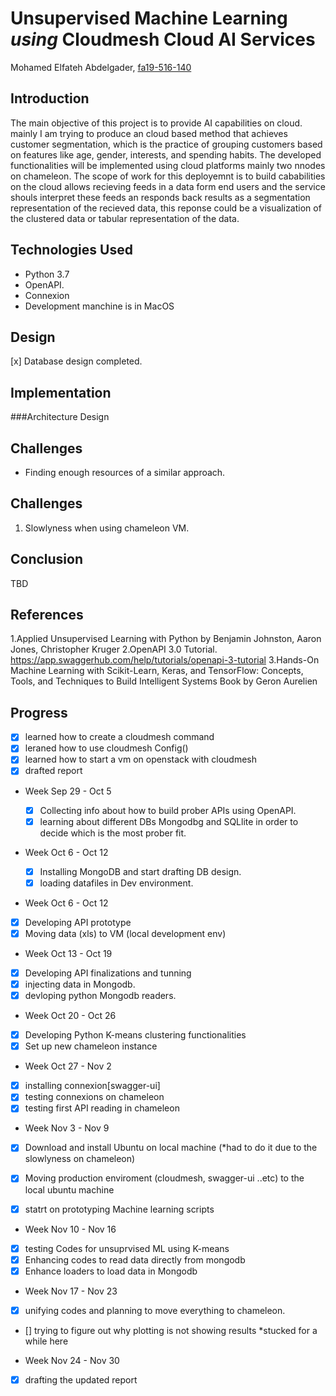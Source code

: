 # Unsupervised Machine Learning *using* Cloudmesh Cloud AI Services

 
Mohamed Elfateh Abdelgader, [fa19-516-140](https://github.com/cloudmesh-community/fa19-516-140)


## Introduction  

The main objective of this project is to provide AI capabilities on cloud. mainly I am trying to produce an cloud based method that achieves customer segmentation, which is the practice of grouping customers based on features like age, gender, interests, and spending habits. The developed functionalities will be implemented using cloud platforms mainly two nnodes on chameleon. The scope of work for this deployemnt is to build cababilities on the cloud allows recieving feeds in a data form end users and the service shouls interpret these feeds an responds back results as a segmentation representation of the recieved data, this reponse could be a visualization of the clustered data or tabular representation of the data. 


## Technologies Used 

* Python 3.7
* OpenAPI.
* Connexion
* Development manchine is in MacOS 

## Design

[x] Database design completed.

## Implementation 

###Architecture Design


## Challenges 

* Finding enough resources of a similar approach.


## Challenges   

1. Slowlyness when using chameleon VM.

## Conclusion

TBD

## References

1.Applied Unsupervised Learning with Python by Benjamin Johnston, Aaron Jones, Christopher Kruger
2.OpenAPI 3.0 Tutorial. https://app.swaggerhub.com/help/tutorials/openapi-3-tutorial
3.Hands-On Machine Learning with Scikit-Learn, Keras, and TensorFlow: Concepts, Tools, and Techniques to Build Intelligent Systems
Book by Geron Aurelien

## Progress

- [x] learned how to create a cloudmesh command
- [x] leraned how to use cloudmesh Config()
- [x] learned how to start a vm on openstack with cloudmesh
- [x] drafted report

* Week Sep 29 - Oct 5
  
  - [x] Collecting info about how to build prober APIs using OpenAPI.
  - [x] learning about different DBs Mongodbg and SQLlite in order to decide which is the most prober fit. 
  
* Week Oct 6 - Oct 12

  - [x] Installing MongoDB and start drafting DB design.
  - [x] loading datafiles in Dev environment.

* Week Oct 6 - Oct 12
- [x] Developing API prototype
- [x] Moving data (xls) to VM (local development env)

* Week Oct 13 - Oct 19
- [x] Developing API finalizations and tunning
- [x] injecting data in Mongodb.
- [x] devloping python Mongodb readers.

* Week Oct 20 - Oct 26
- [x] Developing Python K-means clustering functionalities
- [x] Set up new chameleon instance

* Week Oct 27 - Nov 2
- [x] installing connexion[swagger-ui] 
- [x] testing connexions on chameleon
- [x] testing first API reading in chameleon

* Week Nov 3 - Nov 9
- [x] Download and install Ubuntu on local machine (*had to do it due to the slowlyness on chameleon)
- [x] Moving production enviroment (cloudmesh, swagger-ui ..etc) to the local ubuntu machine
- [x] statrt on prototyping Machine learning scripts


* Week Nov 10 - Nov 16
- [x] testing Codes for unsuprvised ML using K-means 
- [x] Enhancing codes to read data directly from mongodb
- [x] Enhance loaders to load data in Mongodb

* Week Nov 17 - Nov 23
- [x] unifying codes and planning to move everything to chameleon.
- [] trying to figure out why plotting is not showing results *stucked for a while here

* Week Nov 24 - Nov 30
- [x] drafting the updated report





  
